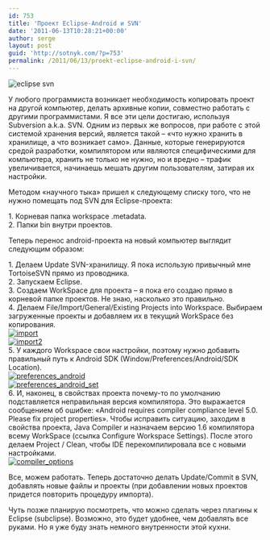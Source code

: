 ```yaml
---
id: 753
title: 'Проект Eclipse-Android и SVN'
date: '2011-06-13T10:28:21+00:00'
author: serge
layout: post
guid: 'http://sotnyk.com/?p=753'
permalink: /2011/06/13/proekt-eclipse-android-i-svn/
---
```


![](https://sotnyk.github.io/wp-content/uploads/2011/06/eclipse_svn.jpg "eclipse svn")

У любого программиста возникает необходимость копировать проект на другой компьютер, делать архивные копии, совместно работать с другими программистами. Я все эти цели достигаю, используя Subversion a.k.a. SVN. Одним из первых же вопросов, при работе с этой системой хранения версий, является такой – «что нужно хранить в хранилище, а что возникает само». Данные, которые генерируются средой разработки, компилятором или являются специфическими для компьютера, хранить не только не нужно, но и вредно – трафик увеличивается, начинаешь мешать другим пользователям, затирая их настройки.

Методом «научного тыка» пришел к следующему списку того, что не нужно помещать под SVN для Eclipse-проекта:

1\. Корневая папка workspace .metadata.  
2\. Папки bin внутри проектов.  
  
Теперь перенос android-проекта на новый компьютер выглядит следующим образом:

1\. Делаем Update SVN-хранилищу. Я пока использую привычный мне TortoiseSVN прямо из проводника.  
2\. Запускаем Eclipse.  
3\. Создаем WorkSpace для проекта – я пока его создаю прямо в корневой папке проектов. Не знаю, насколько это правильно.  
4\. Делаем File/Import/General/Existing Projects into Workspace. Выбираем загруженные проекты и добавляем их в текущий WorkSpace без копирования.  
[![](https://sotnyk.github.io/wp-content/uploads/2011/06/import-256x300.png "import")](https://sotnyk.github.io/wp-content/uploads/2011/06/import.png)  
[![](https://sotnyk.github.io/wp-content/uploads/2011/06/import2-247x300.png "import2")](https://sotnyk.github.io/wp-content/uploads/2011/06/import2.png)  
5\. У каждого Workspace свои настройки, поэтому нужно добавить правильный путь к Android SDK (Window/Preferences/Android/SDK Location).  
[![](https://sotnyk.github.io/wp-content/uploads/2011/06/preferences_android-300x256.png "preferences_android")](https://sotnyk.github.io/wp-content/uploads/2011/06/preferences_android.png)  
[![](https://sotnyk.github.io/wp-content/uploads/2011/06/preferences_android_set-300x256.png "preferences_android_set")](https://sotnyk.github.io/wp-content/uploads/2011/06/preferences_android_set.png)  
6\. И, наконец, в свойствах проекта почему-то по умолчанию подставляется неправильная версия компилятора. Это выражается сообщением об ошибке: «Android requires compiler compliance level 5.0. Please fix project properties». Чтобы исправить ситуацию, заходим в свойства проекта, Java Compiler и назначаем версию 1.6 компилятора всему WorkSpace (ссылка Configure Workspace Settings). После этого делаем Project / Clean, чтобы IDE перекомпилировала все с новыми настройками.  
[![](https://sotnyk.github.io/wp-content/uploads/2011/06/compiler_options-300x230.png "compiler_options")](https://sotnyk.github.io/wp-content/uploads/2011/06/compiler_options.png)

Все, можем работать. Теперь достаточно делать Update/Commit в SVN, добавлять новые файлы и проекты (при добавлении новых проектов придется повторить процедуру импорта).

Чуть позже планирую посмотреть, что можно сделать через плагины к Eclipse (subclipse). Возможно, это будет удобнее, чем добавлять все руками. Но я уже буду знать немного внутренности этой кухни.